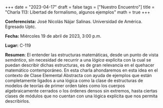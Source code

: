 +++
date  = "2023-04-17"
draft = false
tags  = ["Nuestro Encuentro"]
title = "Charla 113: Libertad de formalismo, algunos ejemplos"
math  = true
+++


**Conferencista:**  José Nicolás Nájar Salinas. Universidad de América. Egresado Uptc.

**Fecha:** Miércoles 19 de abril de 2023, 3:00 p.m.

**Lugar:** C-119

**Resumen**: El entender las estructuras matemáticas, desde un punto de vista *semántico*, sin necesidad de recurrir a una *lógica* explícita con la cual se puedan describir dichas estructuras, es de gran relevancia en el quehacer matemático contemporáneo. En esta charla ahondaremos en esta idea en el contexto de Clase Elemental Abstracta con ayuda de ejemplos que están completamente ligados a una lógica como la clase de estructuras de modelos de teorías de primer orden tales como los cuerpos algebraicamente cerrados o los órdenes densos sin extremos, hasta ciertas clases de módulos que no cuentan con una lógica explícita que nos permita describirlos.
